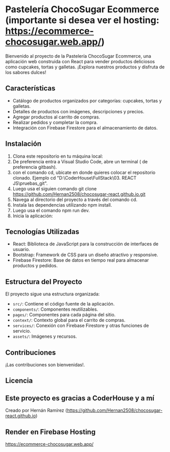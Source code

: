 # Pastelería ChocoSugar Ecommerce (importante si desea ver el hosting: https://ecommerce-chocosugar.web.app/)

Bienvenido al proyecto de la Pastelería ChocoSugar Ecommerce, una aplicación web construida con React para vender productos deliciosos como cupcakes, tortas y galletas. ¡Explora nuestros productos y disfruta de los sabores dulces!

## Características

- Catálogo de productos organizados por categorías: cupcakes, tortas y galletas.
- Detalles de productos con imágenes, descripciones y precios.
- Agregar productos al carrito de compras.
- Realizar pedidos y completar la compra.
- Integración con Firebase Firestore para el almacenamiento de datos.

## Instalación

1. Clona este repositorio en tu máquina local:
2. De preferencia entra a Visual Studio Code, abre un terminal ( de preferencia gitbash).
4. con el comando cd, ubicate en donde quieres colocar el repositorio clonado. Ejemplo cd "D:\CoderHouse\FullStack\03. REACT JS\pruebas_git".
5. Luego usa el siguien comando git clone https://github.com/Hernan2508/chocosugar-react.github.io.git
6. Navega al directorio del proyecto a través del comando cd.
4. Instala las dependencias utilizando npm install.
5. Luego usa el comando npm run dev.
6. Inicia la aplicación:


## Tecnologías Utilizadas

- React: Biblioteca de JavaScript para la construcción de interfaces de usuario.
- Bootstrap: Framework de CSS para un diseño atractivo y responsive.
- Firebase Firestore: Base de datos en tiempo real para almacenar productos y pedidos.

## Estructura del Proyecto

El proyecto sigue una estructura organizada:

- `src/`: Contiene el código fuente de la aplicación.
- `components/`: Componentes reutilizables.
- `pages/`: Componentes para cada página del sitio.
- `context/`: Contexto global para el carrito de compras.
- `services/`: Conexión con Firebase Firestore y otras funciones de servicio.
- `assets/`: Imágenes y recursos.

## Contribuciones

¡Las contribuciones son bienvenidas!.

## Licencia
Este proyecto es gracias a CoderHouse y a mí 
---
Creado por Hernán Ramírez (https://github.com/Hernan2508/chocosugar-react.github.io)

## Render en Firebase Hosting

https://ecommerce-chocosugar.web.app/

